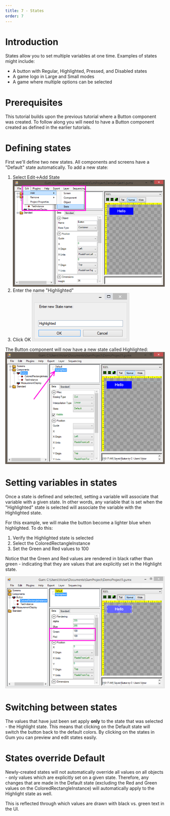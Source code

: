 ```yaml
---
title: 7 - States
order: 7
---
```



# Introduction
States allow you to set multiple variables at one time.  Examples of states might include:

* A button with Regular, Highlighted, Pressed, and Disabled states
* A game logo in Large and Small modes
* A game where multiple options can be selected

# Prerequisites
This tutorial builds upon the previous tutorial where a Button component was created.  To follow along you will need to have a Button component created as defined in the earlier tutorials.

# Defining states
First we'll define two new states.  All components and screens have a "Default" state automatically.  To add a new state:

1. Select Edit->Add State ![](GumEditAddState.png)
1. Enter the name "Highlighted"
1. Click OK ![](GumEnterStateName.PNG)

The Button component will now have a new state called Highlighted:
![](GumState.png)

# Setting variables in states
Once a state is defined and selected, setting a variable will associate that variable with a given state.  In other words, any variable that is set when the "Highlighted" state is selected will associate the variable with the Highlighted state.

For this example, we will make the button become a lighter blue when highlighted.  To do this:

1. Verify the Highlighted state is selected
1. Select the ColoredRectangleInstance
1. Set the Green and Red values to 100

Notice that the Green and Red values are rendered in black rather than green - indicating that they are values that are explicitly set in the Highlight state.  

![](GumStateValuesSet.png)

# Switching between states
The values that have just been set apply **only** to the state that was selected - the Highlight state.  This means that clicking on the Default state will switch the button back to the default colors.  By clicking on the states in Gum you can preview and edit states easily.

# States override Default
Newly-created states will not automatically override all values on all objects - only values which are explicitly set on a given state.  Therefore, any changes that are made in the Default state (excluding the Red and Green values on the ColoredRectangleInstance) will automatically apply to the Highlight state as well.  

This is reflected through which values are drawn with black vs. green text in the UI.